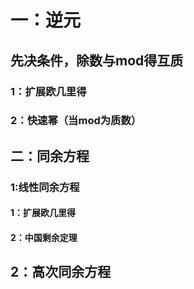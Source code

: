 # 一：逆元

## 先决条件，除数与mod得互质

### 1：扩展欧几里得

### 2：快速幂（当mod为质数）

## 二：同余方程

### 1:线性同余方程

#### 1：扩展欧几里得

#### 2：中国剩余定理

## 2：高次同余方程
